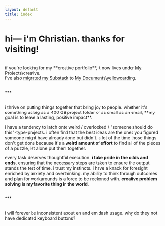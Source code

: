 ```yaml
---
layout: default
title: index
---
```


# hi— i'm Christian. thanks for visiting!
<hr style="height:2px; visibility:hidden;" />
if you're looking for my **creative portfolio**, it now lives under <a href="https://cdrive.site/myprojects/creative/">My Projects\creative</a>. <br>
i've also <a href="https://cdrive.site/20220929/yellowcarding">migrated my Substack</a> to <a href="https://cdrive.site/mydocuments/yellowcarding/">My Documents\yellowcarding</a>.
<hr style="height:2px; visibility:hidden;" />
***
<hr style="height:2px; visibility:hidden;" />
i thrive on putting things together that bring joy to people. whether it's something as big as a 400 GB project folder or as small as an email, **my goal is to leave a lasting, positive impact**.

i have a tendency to latch onto weird / overlooked / "someone should do this"-type-projects. i often find that the best ideas are the ones you figured someone might have already done but didn't. a lot of the time those things don't get done because it's a **weird amount of effort** to find all of the pieces of a puzzle, let alone put them together.

every task deserves thoughtful execution. **i take pride in the odds and ends**, ensuring that the necessary steps are taken to ensure the output stands the test of time. i trust my instincts. i have a knack for foresight enriched by anxiety and overthinking. my ability to think through outcomes and plan for workarounds is a force to be reckoned with. **creative problem solving is my favorite thing in the world**.
<hr style="height:2px; visibility:hidden;" />
***
<hr style="height:2px; visibility:hidden;" />
i will forever be inconsistent about en and em dash usage. why do they not have dedicated keyboard buttons?